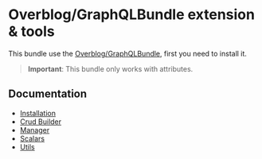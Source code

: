 Overblog/GraphQLBundle extension & tools
======================
This bundle use the [Overblog/GraphQLBundle](https://github.com/overblog/GraphQLBundle), first you need to install it.

> **Important**: This bundle only works with attributes.

Documentation
-------------
- [Installation](docs/installation.md)
- [Crud Builder](docs/crud-builder.md)
- [Manager](docs/manager.md)
- [Scalars](docs/scalars.md)
- [Utils](docs/utils.md)

